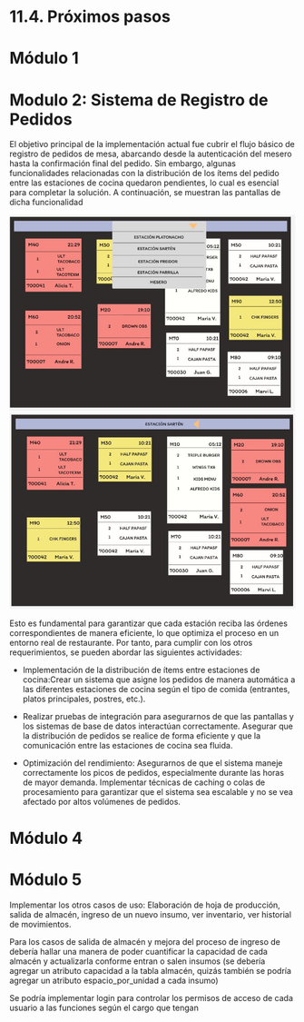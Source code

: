 # 11.4. Próximos pasos


# Módulo 1




# Modulo 2: Sistema de Registro de Pedidos

El objetivo principal de la implementación actual fue cubrir el flujo básico de registro de pedidos de mesa, abarcando desde la autenticación del mesero hasta la confirmación final del pedido. Sin embargo, algunas funcionalidades relacionadas con la distribución de los ítems del pedido entre las estaciones de cocina quedaron pendientes, lo cual es esencial para completar la solución. A continuación, se muestran las pantallas de dicha funcionalidad

![alt text](../../8/8.1/Images_module2/resultado_final.JPG)
![alt text](../../8/8.1/Images_module2/resultado_final%202.JPG)

Esto es fundamental para garantizar que cada estación reciba las órdenes correspondientes de manera eficiente, lo que optimiza el proceso en un entorno real de restaurante. Por tanto, para cumplir con los otros requerimientos, se pueden abordar las siguientes actividades:

- Implementación de la distribución de ítems entre estaciones de cocina:Crear un sistema que asigne los pedidos de manera automática a las diferentes estaciones de cocina según el tipo de comida (entrantes, platos principales, postres, etc.).

- Realizar pruebas de integración para asegurarnos de que las pantallas y los sistemas de base de datos interactúan correctamente.
Asegurar que la distribución de pedidos se realice de forma eficiente y que la comunicación entre las estaciones de cocina sea fluida.

- Optimización del rendimiento: Asegurarnos de que el sistema maneje correctamente los picos de pedidos, especialmente durante las horas de mayor demanda.
Implementar técnicas de caching o colas de procesamiento para garantizar que el sistema sea escalable y no se vea afectado por altos volúmenes de pedidos.


# Módulo 4



# Módulo 5
Implementar los otros casos de uso: Elaboración de hoja de producción, salida de almacén, ingreso de un nuevo insumo, ver inventario, ver historial de movimientos.
  
Para los casos de salida de almacén y mejora del proceso de ingreso de debería hallar una manera de poder cuantificar la capacidad de cada almacén y actualizarla conforme entran o salen insumos (se debería agregar un atributo capacidad a la tabla almacén, quizás también se podría agregar un atributo espacio_por_unidad a cada insumo)

Se podría implementar login para controlar los permisos de acceso de cada usuario a las funciones según el cargo que tengan